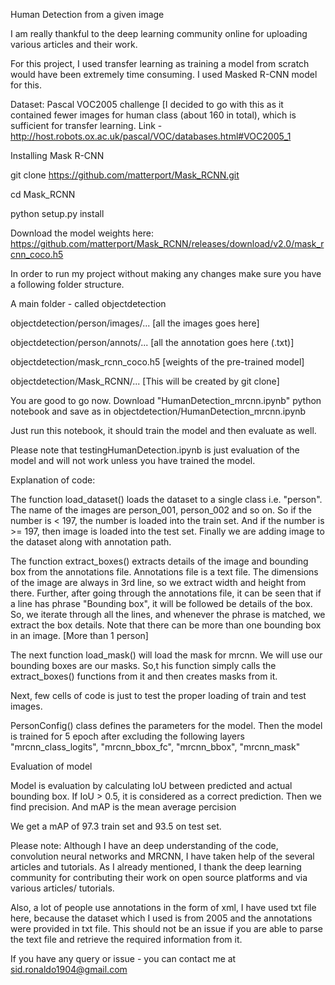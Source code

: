 Human Detection from a given image

I am really thankful to the deep learning community online for uploading various articles and their work.

For this project, I used transfer learning as training a model from scratch would have been extremely time consuming. I used Masked R-CNN model for this.

Dataset: Pascal VOC2005 challenge [I decided to go with this as it contained fewer images for human class (about 160 in total), which is sufficient for transfer learning.  Link - http://host.robots.ox.ac.uk/pascal/VOC/databases.html#VOC2005_1

Installing Mask R-CNN

git clone https://github.com/matterport/Mask_RCNN.git

cd Mask_RCNN

python setup.py install

Download the model weights here: https://github.com/matterport/Mask_RCNN/releases/download/v2.0/mask_rcnn_coco.h5


In order to run my project without making any changes make sure you have a following folder structure.

A main folder - called objectdetection

objectdetection/person/images/... [all the images goes here]

objectdetection/person/annots/... [all the annotation goes here (.txt)]

objectdetection/mask_rcnn_coco.h5  [weights of the pre-trained model]

objectdetection/Mask_RCNN/... [This will be created by git clone]

You are good to go now. Download "HumanDetection_mrcnn.ipynb" python notebook and save as in objectdetection/HumanDetection_mrcnn.ipynb 

Just run this notebook, it should train the model and then evaluate as well.


Please note that testingHumanDetection.ipynb is just evaluation of the model and will not work unless you have trained the model.

Explanation of code:

The function load_dataset() loads the dataset to a single class i.e. "person". The name of the images are person_001, person_002 and so on. So if the number is < 197, the number is loaded into the train set. And if the number is >= 197, then image is loaded into the test set. Finally we are adding image to the dataset along with annotation path.

The function extract_boxes() extracts details of the image and bounding box from the annotations file. Annotations file is a text file. The dimensions of the image are always in 3rd line, so we extract width and height from there. Further, after going through the annotations file, it can be seen that if a line has phrase "Bounding box", it will be followed be details of the box. So, we iterate through all the lines, and whenever the phrase is matched, we extract the box details. Note that there can be more than one bounding box in an image. [More than 1 person]

The next function load_mask() will load the mask for mrcnn. We will use our bounding boxes are our masks. So,t his function simply calls the extract_boxes() functions from it and then creates masks from it.

Next, few cells of code is just to test the proper loading of train and test images.

PersonConfig() class defines the parameters for the model. Then the model is trained for 5 epoch after excluding the following layers "mrcnn_class_logits", "mrcnn_bbox_fc",  "mrcnn_bbox", "mrcnn_mask"

Evaluation of model

Model is evaluation by calculating IoU between predicted and actual bounding box. If IoU > 0.5, it is considered as a correct prediction. Then we find precision. And mAP is the mean average percision 

We get a mAP of 97.3 train set and 93.5 on test set.

Please note: Although I have an deep understanding of the code, convolution neural networks and MRCNN, I have taken help of the several articles and tutorials. As I already mentioned, I thank the deep learning community for contributing their work on open source platforms and via various articles/ tutorials. 

Also, a lot of people use annotations in the form of xml, I have used txt file here, because the dataset which I used is from 2005 and the annotations were provided in txt file. This should not be an issue if you are able to parse the text file and retrieve the required information from it.


If you have any query or issue - you can contact me at sid.ronaldo1904@gmail.com
